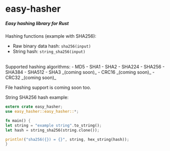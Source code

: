 # easy-hasher

##### Easy hashing library for Rust

Hashing functions (example with SHA256):
- Raw binary data hash: ```sha256(input)```
- String hash: ```string_sha256(input)```

<br/>
Supported hashing algorithms: 
- MD5
- SHA1
- SHA2
  - SHA224
  - SHA256
  - SHA384
  - SHA512
- SHA3 _(coming soon)_
- CRC16 _(coming soon)_
- CRC32 _(coming soon)_

File hashing support is coming soon too.

String SHA256 hash example:

```rust 
extern crate easy_hasher;
use easy_hasher::easy_hasher::*;

fn main() {
let string = "example string".to_string();
let hash = string_sha256(string.clone());

println!("sha256({}) = {}", string, hex_string(hash));
}
```
